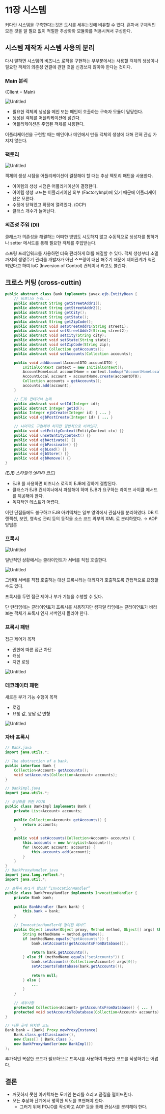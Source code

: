 # 11장 시스템

커다란 시스템을 구축한다는것은 도시를 세우는것에 비유할 수 있다. 혼자서 구체적인 모든 것을 알 필요 없이 적절한 추상화화 모듈화를 적용시켜서 구성한다. 

## 시스템 제작과 시스템 사용의 분리

다시 말하면 시스템의 비즈니스 로직을 구현하는 부부분에서는 사용할 객체의 생성이나 필요한 객체의 의존성 연결에 관한 것을 신경쓰지 않아야 한다는 것이다.

### Main 분리

(Client = Main)

![Untitled](images/image1.png)

- 필요한 객체의 생성을 메인 또는 메인이 호출하는 구축자 모듈이 담당한다.
- 생성된 객체를 어플리케이션에 넘긴다.
- 어플리케이션은 주입된 객체를 사용한다.

어플리케이션을 구현할 때는 메인이나 메인에서 만들 객체의 생성에 대해 전혀 관심 가지지 않는다.

### 팩토리

![Untitled](images/image2.png)

객체의 생성 시점을 어플리케이션이 결정해야 할 때는 추상 팩토리 패턴을 사용한다.

- 아이템의 생성 시점은 어플리케이션이 결정한다.
- 아이템 생성 코드는 어플리케이션 외부 (FactoryImpl)에 있기 때문에 어플리케이션은 모른다.
- 수정에 닫혀있고 확장에 열려있다. (OCP)
- 클래스 개수가 늘어난다.

### 의존성 주입 (DI)

클래스가 의존성을 해결하는 어떠한 방법도 시도하지 않고 수동적으로 생성자를 통하거나 setter 메서드를 통해 필요한 객체를 주입받는다. 

스프링 프레임워크를 사용하면 더욱 편리하게 DI를 해결할 수 있다. 객체 생성부터 소멸까지의 생명주기 관리를 개발자가 아닌 스프링이 대신 해주기 때문에 제어관계가 역전 되었다고 하여 IoC (Inversion of Control) 컨테이너 라고도 불린다.

## 크로스 커팅 (cross-cuttin)

```java
public abstract class Bank implements javax.ejb.EntityBean {
    // 비즈니스 논리...
    public abstract String getStreetAddr1();
    public abstract String getStreetAddr2();
    public abstract String getCity();
    public abstract String getState();
    public abstract String getZipCode();
    public abstract void setStreetAddr1(String street1);
    public abstract void setStreetAddr2(String street2);
    public abstract void setCity(String city);
    public abstract void setState(String state);
    public abstract void setZipCode(String zip);
    public abstract Collection getAccounts();
    public abstract void setAccounts(Collection accounts);

    public void addAccount(AccountDTO accountDTO) {
        InitialContext context = new InitialContext();
        AccountHomeLocal accountHome = context.lookup("AccountHomeLocal");
        AccountLocal account = accountHome.create(accountDTO);
        Collection accounts = getAccounts();
        accounts.add(account);
    }

    // EJB 컨테이너 논리
    public abstract void setId(Integer id);
    public abstract Integer getId();
    public Integer ejbCreate(Integer id) { ... }
    public void ejbPostCreate(Integer id) { ... }

    // 나머지도 구현해야 하지만 일반적으로 비어있다.
    public void setEntityContext(EntityContext ctx) {}
    public void unsetEntityContext() {}
    public void ejbActivate() {}
    public void ejbPassivate() {}
    public void ejbLoad() {}
    public void ejbStore() {}
    public void ejbRemove() {}
}
```

*(EJB 스타일의 엔티티 코드)*

- EJB 를 사용하면 비즈니스 로직이 EJB에 강하게 결합된다.
- 클래스가 EJB 컨테이너에서 파생해야 하며 EJB가 요구하는 라이프 사이클 메서드를 제공해야 한다.
- 독자적인 테스트가 어렵다.

이런 단점들에도 불구하고 EJB 아키텍처는 일부 영역에서 관심사를 분리하였다. DB 트랜잭션, 보안, 영속성 관리 등의 동작을 소스 코드 외부의 XML 로 분리하였다. → AOP 방법론

### 프록시

![Untitled](images/image3.png)

일반적인 상황에서는 클라이언트가 서버를 직접 호출한다.

![Untitled](images/image4.png)

그런데 서버를 직접 호출하는 대신 프록시라는 대리자가 호출하도록 간접적으로 요청할 수도 있다.

프록시를 두면 접근 제어나 부가 기능을 수행할 수 있다.

단 런타임에는 클라이언트가 프록시를 사용하지만 컴파일 타임에는 클라이언트가 바라보는 객체가 프록시 인지 서버인지 몰라야 한다.

### 프록시 패턴

접근 제어가 목적

- 권한에 따른 접근 차단
- 캐싱
- 지연 로딩

![Untitled](images/image5.png)

### 데코레이터 패턴

새로운 부가 기능 수행이 목적

- 로깅
- 요청 값, 응답 값 변형

![Untitled](images/image6.png)

### 자바 프록시

```java
// Bank.java 
import java.utils.*;

// The abstraction of a bank.
public interface Bank {
    Collection<Account> getAccounts();
    void setAccounts(Collection<Account> accounts);
}

// BankImpl.java
import java.utils.*;

// 추상화를 위한 POJO
public class BankImpl implements Bank {
    private List<Account> accounts;

    public Collection<Account> getAccounts() {
        return accounts;
    }
    
    public void setAccounts(Collection<Account> accounts) {
        this.accounts = new ArrayList<Account>();
        for (Account account: accounts) {
            this.accounts.add(account);
        }
    }
}
// BankProxyHandler.java
import java.lang.reflect.*;
import java.util.*;

// 프록시 API가 필요한 “InvocationHandler”
public class BankProxyHandler implements InvocationHandler {
    private Bank bank;
    
    public BankHandler (Bank bank) {
        this.bank = bank;
    }
    
    // InvocationHandler에 정의된 메서드
    public Object invoke(Object proxy, Method method, Object[] args) throws Throwable {
        String methodName = method.getName();
        if (methodName.equals("getAccounts")) {
            bank.setAccounts(getAccountsFromDatabase());
            
            return bank.getAccounts();
        } else if (methodName.equals("setAccounts")) {
            bank.setAccounts((Collection<Account>) args[0]);
            setAccountsToDatabase(bank.getAccounts());
            
            return null;
        } else {
            ...
        }
    }
    
    // 세부사항
    protected Collection<Account> getAccountsFromDatabase() { ... }
    protected void setAccountsToDatabase(Collection<Account> accounts) { ... }
}

// 다른 곳에 위치한 코드
Bank bank = (Bank) Proxy.newProxyInstance(
    Bank.class.getClassLoader(),
    new Class[] { Bank.class },
    new BankProxyHandler(new BankImpl())
);
```

추가적인 복잡한 코드가 필요하므로 프록시를 사용하여 깨끗한 코드를 작성하기는 어렵다.

## 결론

- 깨끗하지 못한 아키텍처는 도메인 논리를 흐리고 품질을 떨어뜨린다.
- 모든 추상화 단계에서 명확한 의도를 표현해야 한다.
    - 그러기 위해 POJO를 작성하고 AOP 등을 통해 관심사를 분리해야 한다.